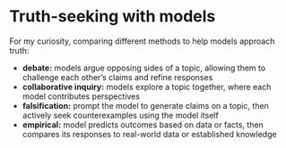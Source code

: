 # Truth-seeking with models 


For my curiosity, comparing different methods to help models approach truth:

- **debate:** models argue opposing sides of a topic, allowing them to challenge each other’s claims and refine responses
- **collaborative inquiry:** models explore a topic together, where each model contributes perspectives
- **falsification:** prompt the model to generate claims on a topic, then actively seek counterexamples using the model itself
- **empirical:** model predicts outcomes based on data or facts, then compares its responses to real-world data or established knowledge 